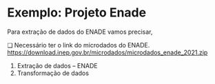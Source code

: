 # Exemplo: Projeto Enade

Para extração de dados do ENADE vamos precisar,

❑ Necessário ter o link do microdados do ENADE. https://download.inep.gov.br/microdados/microdados_enade_2021.zip

1. Extração de dados – ENADE
2. Transformação de dados